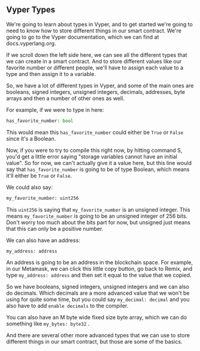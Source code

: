 ## Vyper Types

We're going to learn about types in Vyper, and to get started we're going to need to know how to store different things in our smart contract. We're going to go to the Vyper documentation, which we can find at docs.vyperlang.org.

If we scroll down the left side here, we can see all the different types that we can create in a smart contract. And to store different values like our favorite number or different people, we'll have to assign each value to a type and then assign it to a variable.

So, we have a lot of different types in Vyper, and some of the main ones are booleans, signed integers, unsigned integers, decimals, addresses, byte arrays and then a number of other ones as well.

For example, if we were to type in here:

```python
has_favorite_number: bool
```

This would mean this `has_favorite_number` could either be `True` or `False` since it's a Boolean.

Now, if you were to try to compile this right now, by hitting command S, you'd get a little error saying "storage variables cannot have an initial value". So for now, we can't actually give it a value here, but this line would say that `has_favorite_number` is going to be of type Boolean, which means it'll either be `True` or `False`.

We could also say:

```python
my_favorite_number: uint256
```

This `uint256` is saying that `my_favorite_number` is an unsigned integer. This means `my_favorite_number` is going to be an unsigned integer of 256 bits. Don't worry too much about the bits part for now, but unsigned just means that this can only be a positive number.

We can also have an address:

```python
my_address: address
```

An address is going to be an address in the blockchain space. For example, in our Metamask, we can click this little copy button, go back to Remix, and type `my_address: address` and then set it equal to the value that we copied.

So we have booleans, signed integers, unsigned integers and we can also do decimals. Which decimals are a more advanced value that we won't be using for quite some time, but you could say `my_decimal: decimal` and you also have to add `enable decimals` to the compiler.

You can also have an M byte wide fixed size byte array, which we can do something like `my_bytes: byte32` .

And there are several other more advanced types that we can use to store different things in our smart contract, but those are some of the basics.

